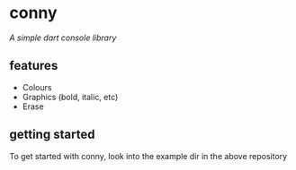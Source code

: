 # conny
*A simple dart console library*

## features
 - Colours
 - Graphics (bold, italic, etc)
 - Erase

## getting started
To get started with conny, look into the example dir in the above repository